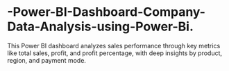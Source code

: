 # -Power-BI-Dashboard-Company-Data-Analysis-using-Power-Bi.
This Power BI dashboard analyzes sales performance through key metrics like total sales, profit, and profit percentage, with deep insights by product, region, and payment mode.
